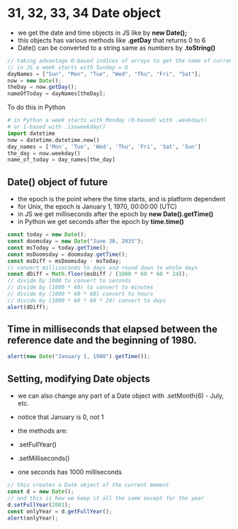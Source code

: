 # 31, 32, 33, 34 Date object

- we get the date and time objects in JS like by **new Date();**
- this objects has various methods like **.getDay** that returns 0 to 6
- Date() can be converted to a string same as numbers by **.toString()**

```js
// taking advantage 0-based indices of arrays to get the name of current day
// in JS a week starts with Sunday = 0
dayNames = ["Sun", "Mon", "Tue", "Wed", "Thu", "Fri", "Sat"];
now = new Date();
theDay = now.getDay();
nameOfToday = dayNames[theDay];
```
To do this in Python
```python
# in Python a week starts with Monday (0-based) with .weekday()
# or 1-based with .isoweekday()
import datetime
now = datetime.datetime.now()
day_names = ['Mon', 'Tue', 'Wed', 'Thu', 'Fri', 'Sat', 'Sun']
the_day = now.weekday()
name_of_today = day_names[the_day]
```

## Date() object of future
- the epoch is the point where the time starts, and is platform dependent
- for Unix, the epoch is January 1, 1970, 00:00:00 (UTC)
- in JS we get milliseconds after the epoch by **new Date().getTime()** 
- in Python we get seconds after the epoch by **time.time()**
```js
const today = new Date();
const doomsday = new Date("June 30, 2035");
const msToday = today.getTime();
const msDoomsday = doomsday.getTime();
const msDiff = msDoomsday - msToday;
// convert milliseconds to days and round down to whole days
const dDiff = Math.floor(msDiff / (1000 * 60 * 60 * 24));
// divide by 1000 to convert to seconds
// divide by (1000 * 60) to convert to minutes
// divide by (1000 * 60 * 60) convert to hours
// divide by (1000 * 60 * 60 * 24) convert to days
alert(dDiff);
```

## Time in milliseconds that elapsed between the reference date and the beginning of 1980.
```js
alert(new Date("January 1, 1980").getTime());
```

## Setting, modifying Date objects
- we can also change any part of a Date object with .setMonth(6) - July, etc.
- notice that January is 0, not 1
- the methods are:
 - .setFullYear()
 - .setMilliseconds()

- one seconds has 1000 milliseconds
```js
// this creates a Date object of the current moment
const d = new Date();
// and this is how we keep it all the same except for the year
d.setFullYear(2001);
const onlyYear = d.getFullYear();
alert(onlyYear);
```
